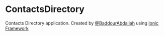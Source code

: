 # ContactsDirectory
Contacts Directory application.
Created by [@BaddourAbdallah](http://twitter.com/baddourabdallah) using [Ionic Framework](http://ionicframework.com/)
